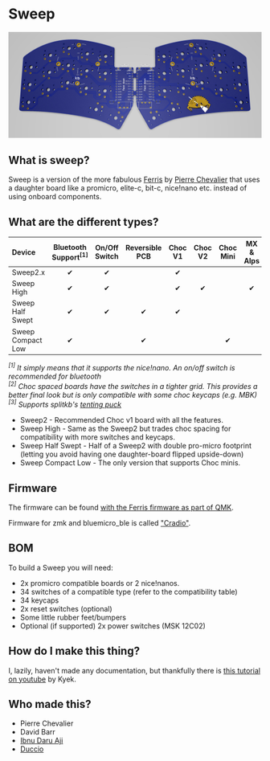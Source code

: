 # Sweep

![](/gallery/sweep2-splash.jpg)

## What is sweep?

Sweep is a version of the more fabulous [Ferris](https://github.com/pierrechevalier83/ferris) by [Pierre Chevalier](https://github.com/pierrechevalier83/) that uses a daughter board like a promicro, elite-c, bit-c, nice!nano etc. instead of using onboard components.

## What are the different types?

| Device | Bluetooth Support<sup>[1]</sup> | On/Off Switch | Reversible PCB | Choc V1 | Choc V2 | Choc Mini | MX & Alps | Choc Spacing<sup>[2]</sup> | Tenting<sup>[3]</sup> |
| :--- | :---: | :---: | :---: | :---: | :---: | :---: | :---: | :---: | :---: |
| Sweep2.x          | ✔ | ✔ |   | ✔ |   |   |   | ✔ | ✔ |
| Sweep High        | ✔ | ✔ |   | ✔ | ✔ |   | ✔ |   | ✔ |
| Sweep Half Swept  | ✔ | ✔ | ✔ | ✔ |   |   |   | ✔ | ✔ |
| Sweep Compact Low | ✔ |   | ✔ |   |   | ✔ |   | ✔ |   |

*<sup>[1]</sup> It simply means that it supports the nice!nano. An on/off switch is recommended for bluetooth*  
*<sup>[2]</sup> Choc spaced boards have the switches in a tighter grid. This provides a better final look but is only compatible with some choc keycaps (e.g. MBK)*  
*<sup>[3]</sup> Supports splitkb's [tenting puck](https://splitkb.com/products/tenting-puck?_pos=1&_psq=tenting%20&_ss=e&_v=1.0)*

* Sweep2 - Recommended Choc v1 board with all the features.
* Sweep High - Same as the Sweep2 but trades choc spacing for compatibility with more switches and keycaps.
* Sweep Half Swept - Half of a Sweep2 with double pro-micro footprint (letting you avoid having one daughter-board flipped upside-down)
* Sweep Compact Low - The only version that supports Choc minis.

## Firmware

The firmware can be found [with the Ferris  firmware as part of QMK](https://github.com/qmk/qmk_firmware/tree/master/keyboards/ferris/sweep). 

Firmware for zmk and bluemicro_ble is called ["Cradio"](https://zmk.dev/docs/hardware/).

## BOM

To build a Sweep you will need:

* 2x promicro compatible boards or 2 nice!nanos.
* 34 switches of a compatible type (refer to the compatibility table)
* 34 keycaps
* 2x reset switches (optional)
* Some little rubber feet/bumpers
* Optional (if supported) 2x power switches (MSK 12C02)

## How do I make this thing?

I, lazily, haven't made any documentation, but thankfully there is [this tutorial on youtube](https://www.youtube.com/watch?v=fBPu7AyDtkM) by Kyek.

## Who made this?

* Pierre Chevalier
* David Barr
* [Ibnu Daru Aji](https://github.com/ibnuda/)
* [Duccio](https://github.com/duckyb)

